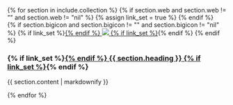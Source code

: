<main class="bg-cover md:mt-24 transform-none md:skew-y-6" style="background-image: url({{ "/assets/images/background.webp" | relative_url }})">
	<div class="max-w-4xl mx-auto bg-transparent transform-none md:-skew-y-6 shadow-inner shadow-white pb-4">
		{% for section in include.collection %}
			{% if section.web and section.web != "" and section.web != "nil" %}
				{% assign link_set = true %}
			{% endif %}
			<section class="py-6 last:pb-16 last:mb-4 bg-stone-50 odd:bg-stone-900 odd:text-stone-50 transform-none md:skew-y-6 even:shadow-inner even:shadow-stone-900"
			style="">
				<div class="p-16  transform-none md:-skew-y-6">
					{% if section.bigicon and section.bigicon != "" and section.bigicon != "nil" %}
						{% if link_set %}<a target="_blank" href="{{ section.web }}">{% endif %}
						<img src="{{ section.bigicon }}"
							class="hover:-scale-x-100 w-36 aspect-square {% cycle "float-left mr-4", "float-right ml-4" %}"
							/>
						{% if link_set %}</a>{% endif %}	
					{% endif %}
					<h3 class="text-xl text-center">
						{% if link_set %}<a target="_blank" href="{{ section.web }}">{% endif %}
						{{ section.heading }}
						{% if link_set %}</a>{% endif %}
					</h3>
					<p>{{ section.content | markdownify }}</p>
				</div>
			</section>
		{% endfor %} 
	</div>
</main>